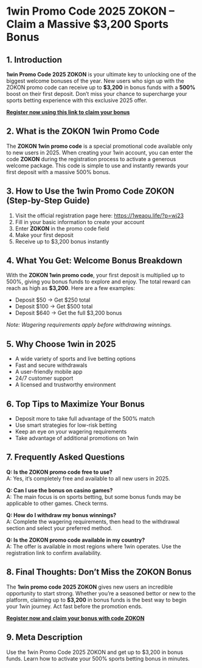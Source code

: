 <h1>1win Promo Code 2025 ZOKON – Claim a Massive $3,200 Sports Bonus</h1>

<h2>1. Introduction</h2>
<p><strong>1win Promo Code 2025 ZOKON</strong> is your ultimate key to unlocking one of the biggest welcome bonuses of the year. New users who sign up with the ZOKON promo code can receive up to <strong>$3,200</strong> in bonus funds with a <strong>500%</strong> boost on their first deposit. Don’t miss your chance to supercharge your sports betting experience with this exclusive 2025 offer.</p>
<p><a href="https://1weaou.life/?p=wj23" target="_blank"><strong>Register now using this link to claim your bonus</strong></a></p>

<h2>2. What is the ZOKON 1win Promo Code</h2>
<p>The <strong>ZOKON 1win promo code</strong> is a special promotional code available only to new users in 2025. When creating your 1win account, you can enter the code <strong>ZOKON</strong> during the registration process to activate a generous welcome package. This code is simple to use and instantly rewards your first deposit with a massive 500% bonus.</p>

<h2>3. How to Use the 1win Promo Code ZOKON (Step-by-Step Guide)</h2>
<ol>
<li>Visit the official registration page here: <a href="https://1weaou.life/?p=wj23" target="_blank">https://1weaou.life/?p=wj23</a></li>
<li>Fill in your basic information to create your account</li>
<li>Enter <strong>ZOKON</strong> in the promo code field</li>
<li>Make your first deposit</li>
<li>Receive up to $3,200 bonus instantly</li>
</ol>

<h2>4. What You Get: Welcome Bonus Breakdown</h2>
<p>With the <strong>ZOKON 1win promo code</strong>, your first deposit is multiplied up to 500%, giving you bonus funds to explore and enjoy. The total reward can reach as high as <strong>$3,200</strong>. Here are a few examples:</p>
<ul>
<li>Deposit $50 → Get $250 total</li>
<li>Deposit $100 → Get $500 total</li>
<li>Deposit $640 → Get the full $3,200 bonus</li>
</ul>
<p><em>Note: Wagering requirements apply before withdrawing winnings.</em></p>

<h2>5. Why Choose 1win in 2025</h2>
<ul>
<li>A wide variety of sports and live betting options</li>
<li>Fast and secure withdrawals</li>
<li>A user-friendly mobile app</li>
<li>24/7 customer support</li>
<li>A licensed and trustworthy environment</li>
</ul>

<h2>6. Top Tips to Maximize Your Bonus</h2>
<ul>
<li>Deposit more to take full advantage of the 500% match</li>
<li>Use smart strategies for low-risk betting</li>
<li>Keep an eye on your wagering requirements</li>
<li>Take advantage of additional promotions on 1win</li>
</ul>

<h2>7. Frequently Asked Questions</h2>
<p><strong>Q: Is the ZOKON promo code free to use?</strong><br>A: Yes, it’s completely free and available to all new users in 2025.</p>
<p><strong>Q: Can I use the bonus on casino games?</strong><br>A: The main focus is on sports betting, but some bonus funds may be applicable to other games. Check terms.</p>
<p><strong>Q: How do I withdraw my bonus winnings?</strong><br>A: Complete the wagering requirements, then head to the withdrawal section and select your preferred method.</p>
<p><strong>Q: Is the ZOKON promo code available in my country?</strong><br>A: The offer is available in most regions where 1win operates. Use the registration link to confirm availability.</p>

<h2>8. Final Thoughts: Don’t Miss the ZOKON Bonus</h2>
<p>The <strong>1win promo code 2025 ZOKON</strong> gives new users an incredible opportunity to start strong. Whether you’re a seasoned bettor or new to the platform, claiming up to <strong>$3,200</strong> in bonus funds is the best way to begin your 1win journey. Act fast before the promotion ends.</p>
<p><a href="https://1weaou.life/?p=wj23" target="_blank"><strong>Register now and claim your bonus with code ZOKON</strong></a></p>

<h2>9. Meta Description</h2>
<p>Use the 1win Promo Code 2025 ZOKON and get up to $3,200 in bonus funds. Learn how to activate your 500% sports betting bonus in minutes.</p>
